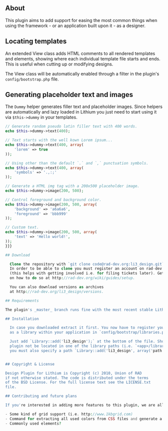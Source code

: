 ##  About

This plugin aims to add support for easing the most common things when using the framework - or an application built upon it - as a designer.

## Locating templates

An extended View class adds HTML comments to all rendered templates and elements, showing where each individual template file starts and ends. This is useful when cutting up or modifying designs.

The View class will be automatically enabled through a filter in the plugin's `config/bootstrap.php` file.

## Generating placeholder text and images

The `Dummy` helper generates filler text and placeholder images. Since helpers are automatically and lazy loaded in Lithium you just need to start using it via `$this->dummy` in your templates.

```php
// Generate random pseudo latin filler text with 400 words.
echo $this->dummy->text(400);

// Text starts with the well kown Lorem ipsum...
echo $this->dummy->text(400, array(
    'lorem' => true
));

// Using other than the default `.` and `,` punctuation symbols.
echo $this->dummy->text(400, array(
    'symbols' => '.,:;'
));

// Generate a HTML img tag with a 200x500 placeholder image.
echo $this->dummy->image(200, 500);

// Control foreground and background color.
echo $this->dummy->image(200, 500, array(
    'background' => 'a6a6a6',
    'foreground' => 'bbb999'
));

// Custom text.
echo $this->dummy->image(200, 500, array(
    'text' => 'Hello world!',
));
}}}

## Download

  Clone the repository with `git clone code@rad-dev.org:li3_design.git`.
  In order to be able to clone you must register an account on rad-dev.org
  (this helps with getting involved i.e. for filing tickets later). Get help 
  on how to do so at http://rad-dev.org/wiki/guides/setup.

  You can also download versions as archives
  at http://rad-dev.org/li3_design/versions.

## Requirements

The plugin's _master_ branch runs fine with the most recent stable Lithium release. Topic branches are named according to the Lithium version they require (i.e. _0.7_ branch requires 0.7).

## Installation

  In case you downloaded extract it first. You now have to register your plugin 
  as a library within your application in `config/bootstrap/libraries.php`.

  Just add `Library::add('li3_design');` at the bottom of the file. Should your 
  plugin not be located in one of the library paths (i.e. `<app>/libraries`)
  you must also specify a path `Library::add('li3_design', array('path' => ...));`.


## Copyright & License

Design Plugin for Lithium is Copyright (c) 2010, Union of RAD
if not otherwise stated. The code is distributed under the terms
of the BSD License. For the full license text see the LICENSE.txt 
file.

## Contributing and future plans

If you're interested in adding more features to this plugin, we are all ears. Join us in #li3 on freenode and tell us what you think. Below a list of ideas which should serve as an inspiration to you and us ;)

- Some kind of grid support (i.e. http://www.1kbgrid.com)
- Command for extracting all used colors from CSS files and generate a color palette (in HTML format or just output codes as plaintext).
- Commonly used elements?
